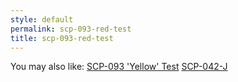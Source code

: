 ```yaml
---
style: default
permalink: scp-093-red-test
title: scp-093-red-test
---
```

You may also like:
[SCP-093 'Yellow' Test](http://scp-wiki.net/scp-093-yellow-test)
[SCP-042-J](http://scp-wiki.net/scp-042-j)
